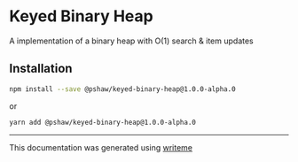 # Keyed Binary Heap

A implementation of a binary heap with O(1) search & item updates

## Installation

```bash
npm install --save @pshaw/keyed-binary-heap@1.0.0-alpha.0
```
or
```bash
yarn add @pshaw/keyed-binary-heap@1.0.0-alpha.0
```

---
This documentation was generated using [writeme](https://www.npmjs.com/package/@writeme/core)
